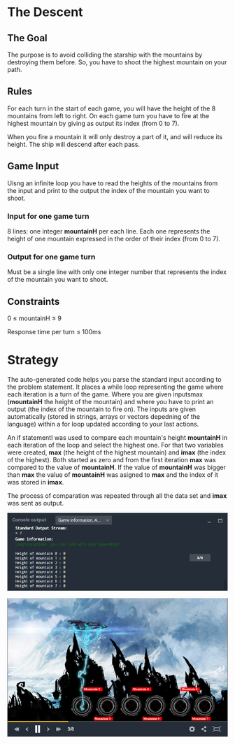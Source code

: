# The Descent
## 	The Goal
The purpose is to avoid colliding the starship with the mountains by destroying them before. So, you have to shoot the highest mountain on your path.
## Rules
For each turn in the start of each game, you will have the height of the 8 mountains from left to right.
On each game turn you have to fire at the highest mountain by giving as output its index (from 0 to 7).

When you fire a mountain it will only destroy a part of it, and will reduce its height. The ship will descend after each pass.  

## Game Input
Uisng an infinite loop you have to read the heights of the mountains from the input and print to the output the index of the mountain you want to shoot.
### Input for one game turn
8 lines: one integer **mountainH** per each line. Each one represents the height of one mountain expressed in the order of their index (from 0 to 7).
### Output for one game turn
Must be a single line with only one integer number that represents the index of the mountain you want to shoot.
## Constraints

0 ≤ mountainH ≤ 9

Response time per turn ≤ 100ms

# Strategy

The auto-generated code helps you parse the standard input according to the problem statement. It places a while loop representing the game where each iteration is a turn of the game. Where you are given inputsmax (**mountainH** the height of the mountain) and where you have to print an output (the index of the mountain to fire on). The inputs are given automatically (stored in strings, arrays or vectors depedning of the language) within a for loop updated according to your last actions.

An if statementI was used to compare each mountain's height **mountainH** in each iteration of the loop and select the highest one. For that two variables were created, **max** (the height of the highest mountain) and **imax** (the index of the highest). Both started as zero and from the first iteration **max** was compared to the value of **mountainH**. If the value of **mountainH** was bigger than **max** the value of **mountainH** was asigned to **max** and the index of it was stored in **imax**.    

The process of comparation was repeated through all the data set and **imax** was sent as output.

![](the_descent_co.png)

![](the_descent.png)
